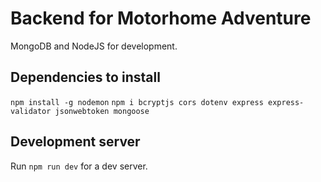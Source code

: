 # Backend for Motorhome Adventure
MongoDB and NodeJS for development.

## Dependencies to install
`npm install -g nodemon`
`npm i bcryptjs cors dotenv express express-validator jsonwebtoken mongoose`

## Development server
Run `npm run dev` for a dev server. 



